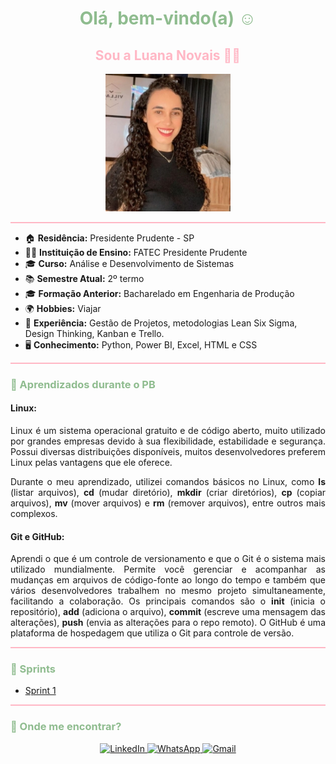 <h1 style="text-align: center; color: #8FBC8F;">Olá, bem-vindo(a) ☺️ </h1>
<h2 style="text-align: center; color: #FFB7C5;">Sou a Luana Novais 👩‍💻</h2>

<p align="center">
  <img src='imagens/luana.jpg' alt="Foto da Luana Novais" width="200px" />
</p>

<hr style="border: none; height: 2px; background-color: #FFB7C5;">

- 🏠 **Residência:** Presidente Prudente - SP
- 👩‍🎓 **Instituição de Ensino:** FATEC Presidente Prudente
- 🎓 **Curso:** Análise e Desenvolvimento de Sistemas
- 📚 **Semestre Atual:** 2º termo
- 🎓 **Formação Anterior:** Bacharelado em Engenharia de Produção
- 🌍 **Hobbies:** Viajar
- 🧠 **Experiência:** Gestão de Projetos, metodologias Lean Six Sigma, Design Thinking, Kanban e Trello.
- 🖥️ **Conhecimento:** Python, Power BI, Excel, HTML e CSS

<hr style="border: none; height: 2px; background-color: #FFB7C5;">

<h3 style="color: #8FBC8F;">📘 Aprendizados durante o PB</h3>

#### **Linux:**

<p style="text-align: justify;">
  Linux é um sistema operacional gratuito e de código aberto, muito utilizado por grandes empresas devido à sua flexibilidade, estabilidade e segurança. Possui diversas distribuições disponíveis, muitos desenvolvedores preferem Linux pelas vantagens que ele oferece.
</p>
<p style="text-align: justify;">
  Durante o meu aprendizado, utilizei comandos básicos no Linux, como <strong>ls</strong> (listar arquivos), <strong>cd</strong> (mudar diretório), <strong>mkdir</strong> (criar diretórios), <strong>cp</strong> (copiar arquivos), <strong>mv</strong> (mover arquivos) e <strong>rm</strong> (remover arquivos), entre outros mais complexos.
</p>

#### **Git e GitHub:**

<p style="text-align: justify;">
  Aprendi o que é um controle de versionamento e que o Git é o sistema mais utilizado mundialmente. Permite você gerenciar e acompanhar as mudanças em arquivos de código-fonte ao longo do tempo e também que vários desenvolvedores trabalhem no mesmo projeto simultaneamente, facilitando a colaboração. Os principais comandos são o <strong>init</strong> (inicia o repositório), <strong>add</strong> (adiciona o arquivo), <strong>commit</strong> (escreve uma mensagem das alterações), <strong>push</strong> (envia as alterações para o repo remoto). O GitHub é uma plataforma de hospedagem que utiliza o Git para controle de versão.
</p>

<hr style="border: none; height: 2px; background-color: #FFB7C5;">

<h3 style="color: #8FBC8F;">🚀 Sprints</h3>

- [Sprint 1](./Sprint_1/README.md)

<hr style="border: none; height: 2px; background-color: #FFB7C5;">

<h3 style="color: #8FBC8F;">📍 Onde me encontrar?</h3>

<p align="center">
  <a href="https://www.linkedin.com/in/luana-novais/">
    <img src="https://img.shields.io/badge/-Luana_Novais-blue?style=flat-square&logo=Linkedin&logoColor=white" alt="LinkedIn">
  </a>
  <a href="https://wa.link/bvmhll">
    <img src="https://img.shields.io/badge/WhatsApp-25D366?logo=whatsapp&logoColor=white" alt="WhatsApp">
  </a>
  <a href="mailto:luaana.novais@gmail.com">
    <img src="https://img.shields.io/badge/Gmail-D14836?logo=gmail&logoColor=white" alt="Gmail">
  </a>
</p>
